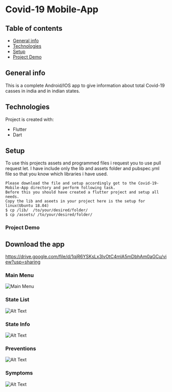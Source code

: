 # Covid-19 Mobile-App
## Table of contents
* [General info](#general-info)
* [Technologies](#technologies)
* [Setup](#setup)
* [Project Demo](#project-demo)

## General info
This is a complete Android/IOS app to give information about total Covid-19 casses in india and in indian states.
	
## Technologies
Project is created with:
* Flutter
* Dart
	
## Setup
To use this projects assets and programmed files i request you to use pull request let. I have include only the lib and assets folder and pubspec.yml file so that you know which libraries i have used.

```
Please download the file and setup accordingly got to the Covid-19-Mobile-App directory and perform following task.
Before this you should have created a flutter project and setup all needs.
Copy the lib and aseets in your project here is the setup for linux(Ubuntu 18.04)
$ cp /lib/  /to/your/desired/folder/
$ cp /assets/ /to/your/desired/folder/
```
### Project Demo

## Download the app 
https://drive.google.com/file/d/1qjR6YSKsLx3lvOtC4mlA5mDbhAm0aGCu/view?usp=sharing

### Main Menu
![Main Menu](./images/mainmenu.jpeg "Main Menu")

### State List
![Alt Text](./images/listofstates.jpeg "List of States")

### State Info
![Alt Text](./images/statedetail.jpeg "State Details")

### Preventions
![Alt Text](./images/prevention.jpeg "Prevention")

### Symptoms
![Alt Text](./images/symptoms.jpeg "Symptoms")
